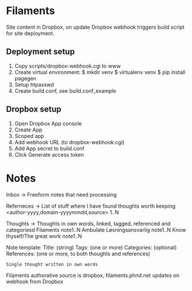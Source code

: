 # Filaments

Site content in Dropbox, on update Dropbox webhook triggers build script for site deployment. 

## Deployment setup

1. Copy scripts/dropbox-webhook.cgi to www
2. Create virtual environment:
	$ mkdir venv
	$ virtualenv venv
	$ pip install pagegen
3. Setup htpasswd
4. Create build.conf, see build.conf_example


## Dropbox setup

1. Open Dropbox App console
2. Create App
3. Scoped app
4. Add webhook URL (to dropbox-webhook.cgi)
5. Add App secret to build.conf
6. Click Generate access token


# Notes

Inbox -> Freeform notes that need processing

Referneces -> List of stuff where I have found thoughts worth keeping
	<author-yyyy,domain-yyyymmdd,source> 1..N

Thoughts -> Thoughts in own words, linked, tagged, referenced and categoriesd
	Filaments
		<yyyymmdd-string> note1..N
	Ambulate
	Løsningsansvarlig
		<yyyymmdd-string> note1..N
	Know thyself/The great work
		<yyyymmdd-string> note1..N


Note template:
	Title: (string)
	Tags: (one or more)
	Categories: (optional)
	References: (one or more, to both thoughts and references)

	Single thought written in own words

Filaments authorative source is dropbox, filaments.phnd.net updates on webhook from Dropbox
